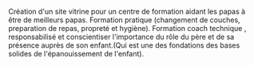 Création d'un site vitrine pour un centre de formation aidant les papas à être de meilleurs papas. 
Formation pratique (changement de couches, preparation de repas, propreté et hygiène).
Formation coach technique , responsabilisé et conscientiser l'importance du rôle du père et de sa présence auprès de son enfant.(Qui est une des fondations des bases solides de l'épanouissement de l'enfant). 

